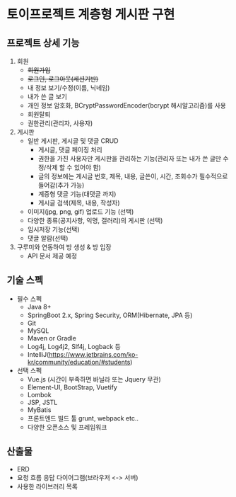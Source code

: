 
# 토이프로젝트 계층형 게시판 구현


## 프로젝트 상세 기능
1. 회원
	- ~~회원가입~~
	- ~~로그인, 로그아웃(세션기반)~~
	- 내 정보 보기/수정(이름, 닉네임)
	- 내가 쓴 글 보기
	- 개인 정보 암호화, BCryptPasswordEncoder(bcrypt 해시알고리즘)를 사용
	- 회원탈퇴
	- 권한관리(관리자, 사용자)
2. 게시판
	 - 일반 게시판, 게시글 및 댓글 CRUD
		 - 게시글, 댓글 페이징 처리
		 - 권한을 가진 사용자만 게시판을 관리하는 기능(관리자 또는 내가 쓴 글만 수정/삭제 할 수 있어야 함)
		 - 글의 정보에는 게시글 번호, 제목, 내용, 글쓴이, 시간, 조회수가 필수적으로 들어감(추가 가능)
		 - 계증형 댓글 기능(대댓글 까지)
		 - 게시글 검색(제목, 내용, 작성자)
	- 이미지(jpg, png, gif) 업로드 기능 (선택)
	- 다양한 종류(공지사항, 익명, 갤러리)의 게시판 (선택)
	- 임시저장 기능(선택)
	- 댓글 알람(선택)
3. 구루미와 연동하여 방 생성 & 방 입장
	- API 문서 제공 예정

## 기술 스펙
- 필수 스펙 
	- Java 8+
	- SpringBoot 2.x, Spring Security, ORM(Hibernate, JPA 등)
	- Git
	- MySQL
	- Maven or Gradle
	- Log4j, Log4j2, Slf4j, Logback 등
	- IntelliJ(https://www.jetbrains.com/ko-kr/community/education/#students)
- 선택 스펙
	- Vue.js (시간이 부족하면 바닐라 또는 Jquery 무관)
	- Element-UI, BootStrap, Vuetify
	- Lombok
	- JSP, JSTL
	- MyBatis
	- 프론트엔드 빌드 툴 grunt, webpack etc..
	- 다양한 오픈소스 및 프레임워크

## 산출물
- ERD
- 요청 흐름 응답 다이어그램(브라우저 <-> 서버)
- 사용한 라이브러리 목록
